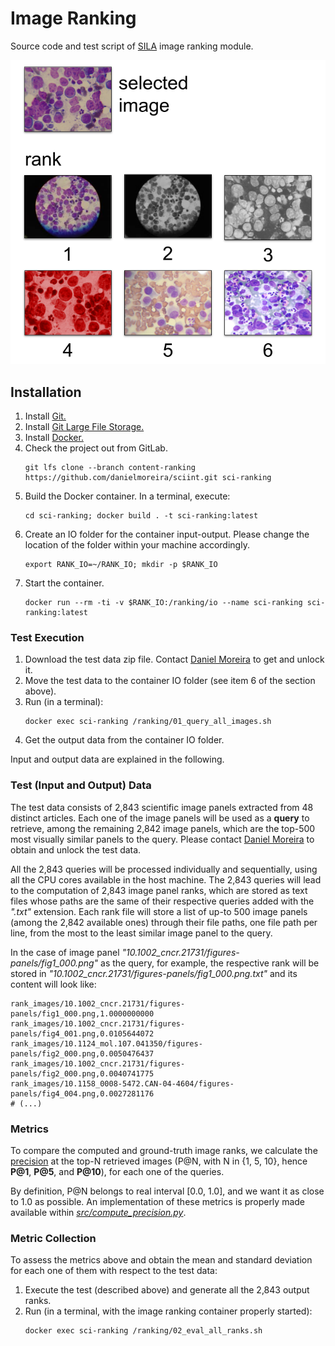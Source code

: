 # Image Ranking
Source code and test script of [SILA](https://github.com/danielmoreira/sciint/tree/master) image ranking module.

![Image ranking example.](ranking-example.png)

## Installation

1. Install [Git.](https://github.com/git-guides/install-git)
2. Install [Git Large File Storage.](https://git-lfs.github.com/)
3. Install [Docker.](https://docs.docker.com/get-docker/)
4. Check the project out from GitLab.
    ```
    git lfs clone --branch content-ranking https://github.com/danielmoreira/sciint.git sci-ranking
    ```
5. Build the Docker container. In a terminal, execute:
    ```
    cd sci-ranking; docker build . -t sci-ranking:latest
    ```
6. Create an IO folder for the container input-output. Please change the location of the folder within your machine
   accordingly.
    ```
    export RANK_IO=~/RANK_IO; mkdir -p $RANK_IO
    ```
7. Start the container.
    ```
    docker run --rm -ti -v $RANK_IO:/ranking/io --name sci-ranking sci-ranking:latest
    ```

### Test Execution

1. Download the test data zip file.
   Contact [Daniel Moreira](daniel.moreira@nd.edu) to get and unlock it.
2. Move the test data to the container IO folder (see item 6 of the section above).
3. Run (in a terminal):
   ```
   docker exec sci-ranking /ranking/01_query_all_images.sh
   ```
4. Get the output data from the container IO folder.

Input and output data are explained in the following.

### Test (Input and Output) Data

The test data consists of 2,843 scientific image panels extracted from 48 distinct articles. Each one of the 
image panels will be used as a **query** to retrieve, among the remaining 2,842 image panels, which are the top-500
most visually similar panels to the query. Please contact [Daniel Moreira](daniel.moreira@nd.edu) to obtain and unlock
the test data.

All the 2,843 queries will be processed individually and sequentially, using all the CPU cores available in the
host machine. The 2,843 queries will lead to the computation of 2,843 image panel ranks, which are stored as text files
whose paths are the same of their respective queries added with the *".txt"* extension. Each rank file will store a
list of up-to 500 image panels (among the 2,842 available ones) through their file paths, one file path per line,
from the most to the least similar image panel to the query.

In the case of image panel *"10.1002_cncr.21731/figures-panels/fig1_000.png"* as the query, for example,
the respective rank will be stored in *"10.1002_cncr.21731/figures-panels/fig1_000.png.txt"* and its content will look
like: 
   ```
   rank_images/10.1002_cncr.21731/figures-panels/fig1_000.png,1.0000000000
   rank_images/10.1002_cncr.21731/figures-panels/fig4_001.png,0.0105644072
   rank_images/10.1124_mol.107.041350/figures-panels/fig2_000.png,0.0050476437
   rank_images/10.1002_cncr.21731/figures-panels/fig2_000.png,0.0040741775
   rank_images/10.1158_0008-5472.CAN-04-4604/figures-panels/fig4_004.png,0.0027281176
   # (...)
   ```

### Metrics

To compare the computed and ground-truth image ranks, we calculate the
[precision](https://en.wikipedia.org/wiki/Precision_and_recall) at the top-N retrieved images
(P@N, with N in {1, 5, 10}, hence **P@1**, **P@5**, and **P@10**), for each one of the queries.

By definition, P@N belongs to real interval [0.0, 1.0], and we want it as close  to 1.0 as possible.
An implementation of these metrics is properly made available within
[*src/compute_precision.py*](src/compute_precision.py).

### Metric Collection

To assess the metrics above and obtain the mean and standard deviation for each one of them with respect to the test
data:

1. Execute the test (described above) and generate all the 2,843 output ranks.
2. Run (in a terminal, with the image ranking container properly started):
   ```
   docker exec sci-ranking /ranking/02_eval_all_ranks.sh
   ```
